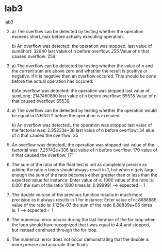 # lab3
lab3


2.	a) The overflow can be detected by testing whether the operation exceeds short_max before actually executing
		operation.


	b) An overflow was detected: the operation was stopped.
	last value of sumShort: 32640
	last value of n before overflow: 255
	Value of n that caused overflow: 256
	
3. a) The overflow can be detected by testing whether the value of n and the current sum are above zero and whether
	  the result is positive or negative. If it is negative then an overflow occured. This should be done before
	  the actual operation has occured. 
	
   b)An overflow was detected: the operation was stopped
	 last value of sumLong: 2147450880
	 last value of n before overflow: 65535
	 Value of n that caused overflow: 65536
	 

4.	a)	The overflow can be detected by testing whether the operation would be equal to INFINITY before the operation is executed


	b)	An overflow was detectedL the operation was stopped
		last value of the factorial was: 2.95233e+38
		last value of n before overflow: 34
		alue of n that caused the overflow: 35
		
5.	An overflow was detectedL the operation was stopped
	last value of the factorial was: 7.25742e+306
	last value of n before overflow: 170
	value of n that caused the overflow: 171
	

6. The sum of the ratio of the float test is not as completely precise as adding the ratio n times should always result in 1,
	but when n gets large enough the sum of the ratio becomes either greater than or less than the expected value
	for instance:
		Enter value of n: 1000
		value of the ratio is: 0.001
		the sum of the ratio 1000 times is: 0.999991
	--> expected = 1
		
7.	The double version of the previous function results in much more precision as it always results in 1
	for instance: 
		Enter value of n: 8888885
		value of the ratio is: 1.125e-07
		the sum of the ratio 8.88889e+06 times is: 1
	--> expected = 1
	
8.	The numerical error occurs during the last iteration of the for loop when the loop should have recognized that i was
	equal to 4.4 and stopped, but instead continued through the for loop.
	
9. The numerical error does not occur demonstrating that the double is more precise and accurate than floats
